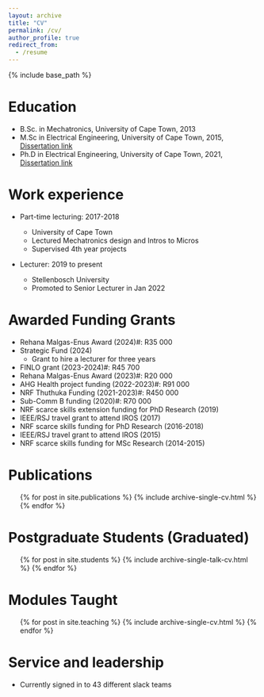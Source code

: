 ```yaml
---
layout: archive
title: "CV"
permalink: /cv/
author_profile: true
redirect_from:
  - /resume
---
```


{% include base_path %}

Education
======
* B.Sc. in Mechatronics, University of Cape Town, 2013
* M.Sc in Electrical Engineering, University of Cape Town, 2015, [Dissertation link](https://open.uct.ac.za/items/007b7151-13ef-4278-b7c5-7eb8415c1788)
* Ph.D in Electrical Engineering, University of Cape Town, 2021, [Dissertation link](https://open.uct.ac.za/items/c0520e60-a0d3-4aa2-982b-beefe3668244)

Work experience
======
* Part-time lecturing: 2017-2018
  * University of Cape Town
  * Lectured Mechatronics design and Intros to Micros
  * Supervised 4th year projects

* Lecturer: 2019 to present
  * Stellenbosch University
  * Promoted to Senior Lecturer in Jan 2022
  
Awarded Funding Grants
======
* Rehana Malgas-Enus Award (2024)#: R35 000
* Strategic Fund (2024)
	* Grant to hire a lecturer for three years
* FINLO grant (2023-2024)#: R45 700
* Rehana Malgas-Enus Award (2023)#: R20 000
* AHG Health project funding (2022-2023)#: R91 000
* NRF Thuthuka Funding (2021-2023)#: R450 000
* Sub-Comm B funding (2020)#: R70 000
* NRF scarce skills extension funding for PhD Research (2019)
* IEEE/RSJ travel grant to attend IROS (2017)
* NRF scarce skills funding for PhD Research (2016-2018)
* IEEE/RSJ travel grant to attend IROS (2015)
* NRF scarce skills funding for MSc Research (2014-2015)

Publications
======
  <ul>{% for post in site.publications %}
    {% include archive-single-cv.html %}
  {% endfor %}</ul>
  
Postgraduate Students (Graduated)
======
  <ul>{% for post in site.students %}
    {% include archive-single-talk-cv.html %}
  {% endfor %}</ul>
  
Modules Taught
======
  <ul>{% for post in site.teaching %}
    {% include archive-single-cv.html %}
  {% endfor %}</ul>
  
Service and leadership
======
* Currently signed in to 43 different slack teams

